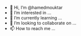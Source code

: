 - 👋 Hi, I’m @hamedmouktar
- 👀 I’m interested in ...
- 🌱 I’m currently learning ...
- 💞️ I’m looking to collaborate on ...
- 📫 How to reach me ...

<!---
hamedmouktar/hamedmouktar is a ✨ special ✨ repository because its `README.md` (this file) appears on your GitHub profile.
You can click the Preview link to take a look at your changes.
--->
